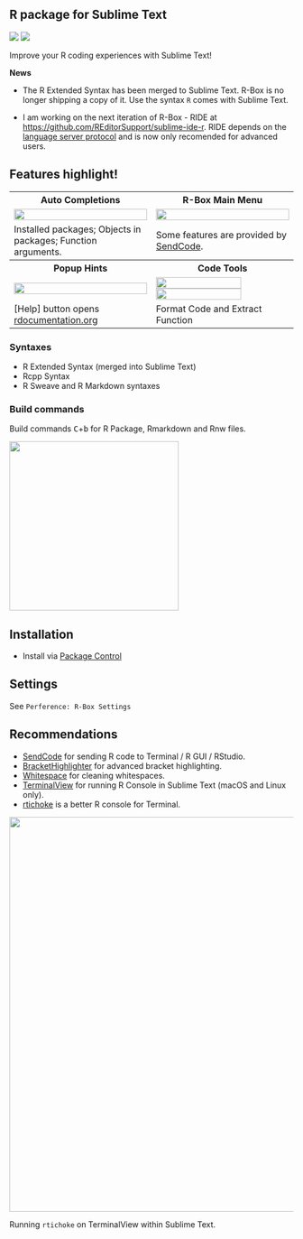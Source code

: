 R package for Sublime Text
------------

<a href="https://packagecontrol.io/packages/R-Box"><img src="https://packagecontrol.herokuapp.com/downloads/R-Box.svg"></a>
<a href="https://www.paypal.me/randy3k/5usd" title="Donate to this project using Paypal"><img src="https://img.shields.io/badge/paypal-donate-blue.svg" /></a>


Improve your R coding experiences with Sublime Text!

**News**

- The R Extended Syntax has been merged to Sublime Text. R-Box is no longer shipping a copy of it. Use the syntax `R` comes with Sublime Text.

- I am working on the next iteration of R-Box - RIDE at https://github.com/REditorSupport/sublime-ide-r. RIDE depends on the [language server protocol](https://github.com/tomv564/LSP) and is now only recomended for advanced users.


## Features highlight!

<table>
    <tr>
        <th>Auto Completions</th>
        <th>R-Box Main Menu</th>
    </tr>
    <tr>
        <td width="50%">
            <img src="https://cloud.githubusercontent.com/assets/1690993/20997623/44433e6a-bcd5-11e6-9cac-44ea07c961d9.png" width="100%">
        </td>
        <td width="50%">
            <img src="https://user-images.githubusercontent.com/1690993/29596130-ae7efb5a-8789-11e7-9d73-0714b62b6ebb.png" width="100%">
        </td>
    </tr>
    <tr>
        <td width="50%">Installed packages; Objects in packages; Function arguments.</td>
        <td width="50%">Some features are provided by <a href="https://github.com/randy3k/SendCode">SendCode</a>.</td>
    </tr>
    <tr>
        <th>Popup Hints</th>
        <th>Code Tools</th>
    </tr>
    <tr>
        <td width="50%">
            <img src="https://user-images.githubusercontent.com/1690993/29746410-325e1ce2-8aa7-11e7-9536-a1202710072f.png" width="100%">
        </td>
        <td width="50%">
            <img src="https://user-images.githubusercontent.com/1690993/29596563-b993db6c-878b-11e7-9fa9-03e25d2ad506.gif" width="80%">
            <br>
            <img src="https://user-images.githubusercontent.com/1690993/29596635-081d6bc2-878c-11e7-8204-aa61683d2792.gif" width="80%">
        </td>
    </tr>
    <tr>
        <td width="50%">[Help] button opens <a href="https://www.rdocumentation.org/">rdocumentation.org</a></td>
        <td width="50%">Format Code and Extract Function</td>
    </tr>
</table>

### Syntaxes

- R Extended Syntax (merged into Sublime Text)
- Rcpp Syntax
- R Sweave and R Markdown syntaxes


### Build commands

Build commands <kbd>C</kbd>+<kbd>b</kbd> for R Package, Rmarkdown and Rnw files.


<img src="https://user-images.githubusercontent.com/1690993/29746375-2b20f496-8aa6-11e7-993a-a253af5d8e44.png" width="300px"></img>

## Installation

- Install via [Package Control](https://sublime.wbond.net)

## Settings

See `Perference: R-Box Settings`

## Recommendations

- [SendCode](https://github.com/randy3k/SendCode) for sending R code to Terminal / R GUI / RStudio.
- [Bracket​Highlighter](https://github.com/facelessuser/BracketHighlighter) for advanced bracket highlighting.
- [Whitespace](https://github.com/randy3k/Whitespace) for cleaning whitespaces.
- [TerminalView](https://github.com/Wramberg/TerminalView) for running R Console in Sublime Text (macOS and Linux only).
- [rtichoke](https://github.com/randy3k/rtichoke) is a better R console for Terminal.

<img src="https://user-images.githubusercontent.com/1690993/29753906-c65dbad2-8b48-11e7-8e02-d6d66bd90e2f.gif" width="700px"></img>

Running `rtichoke` on TerminalView within Sublime Text.